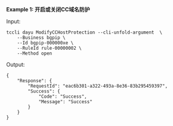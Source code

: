 **Example 1: 开启或关闭CC域名防护**



Input: 

```
tccli dayu ModifyCCHostProtection --cli-unfold-argument  \
    --Business bgpip \
    --Id bgpip-000000xe \
    --RuleId rule-00000002 \
    --Method open
```

Output: 
```
{
    "Response": {
        "RequestId": "eac6b301-a322-493a-8e36-83b295459397",
        "Success": {
            "Code": "Success",
            "Message": "Success"
        }
    }
}
```

